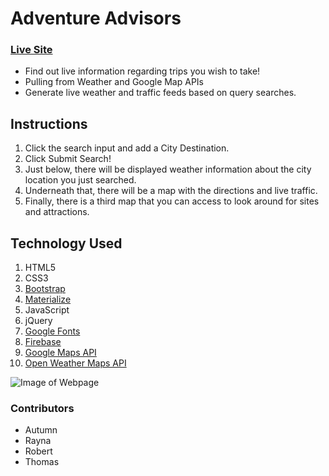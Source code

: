 # Adventure Advisors

### [Live Site](https://raynamcginnis.github.io/group-project-1/)

- Find out live information regarding trips you wish to take!
- Pulling from Weather and Google Map APIs
- Generate live weather and traffic feeds based on query searches.

## Instructions
1. Click the search input and add a City Destination.
2. Click Submit Search!
3. Just below, there will be displayed weather information about the city location you just searched.
4. Underneath that, there will be a map with the directions and live traffic.
5. Finally, there is a third map that you can access to look around for sites and attractions.

## Technology Used
1. HTML5
2. CSS3
3. [Bootstrap](https://getbootstrap.com/docs/4.1/getting-started/introduction/)
4. [Materialize](https://materializecss.com/)
5. JavaScript
6. jQuery
7. [Google Fonts](https://fonts.google.com/)
8. [Firebase](https://firebase.google.com/)
9. [Google Maps API](https://developers.google.com/maps/documentation/javascript/tutorial)
10. [Open Weather Maps API](https://openweathermap.org/api/)

![Image of Webpage](/assets/images/pageScreenshot.png "Game Page")

### Contributors
- Autumn
- Rayna
- Robert
- Thomas
